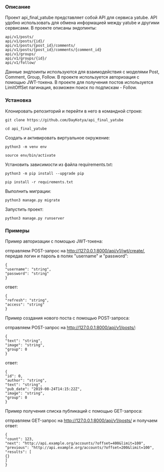 ### Описание

Проект api_final_yatube представляет собой API для сервиса yatube. API удобно использовать для обмена информацией между yatube и другими сервисами.
В проекте описаны эндопинты:
```
api/v1/posts/
api/v1/posts/{id}/
api/v1/posts/{post_id}/comments/
api/v1/posts/{post_id}/comments/{comment_id}
api/v1/groups/
api/v1/groups/{id}/
api/v1/follow/
```
Данные эндпоинты используются для взаимодействия с моделями Post, Comment, Group, Follow.
В проекте используется авторизация с помощью JWT-токена.
В проекте для получения постов используется LimitOffSet пагинация, возможен поиск по подпискам - Follow.

### Установка

Клонировать репозиторий и перейти в него в командной строке:

```
git clone https://github.com/DayKotya/api_final_yatube
```

```
cd api_final_yatube
```

Cоздать и активировать виртуальное окружение:

```
python3 -m venv env
```

```
source env/bin/activate
```

Установить зависимости из файла requirements.txt:

```
python3 -m pip install --upgrade pip
```

```
pip install -r requirements.txt
```

Выполнить миграции:

```
python3 manage.py migrate
```

Запустить проект:

```
python3 manage.py runserver
```

### Примеры

Пример авторизации с помощью JWT-токена:

отправляем POST-запрос на http://127.0.0.1:8000/api/v1/jwt/create/, передав логин и пароль в полях "username" и "password":
```
{
"username": "string",
"password": "string"
}
```
ответ:
```
{
"refresh": "string",
"access": "string"
}
```

Пример создания нового поста с помощью POST-запроса:

отправляем POST-запрос на http://127.0.0.1:8000/api/v1/posts/:
```
{
"text": "string",
"image": "string",
"group": 0
}
```
ответ:
```
{
"id": 0,
"author": "string",
"text": "string",
"pub_date": "2019-08-24T14:15:22Z",
"image": "string",
"group": 0
}
```
Пример получения списка публикаций с помощью GET-запроса:

отправляем GET-запрос на http://127.0.0.1:8000/api/v1/posts/ и получаем ответ:
```
{
"count": 123,
"next": "http://api.example.org/accounts/?offset=400&limit=100",
"previous": "http://api.example.org/accounts/?offset=200&limit=100",
"results": [
{}
]
}
```
